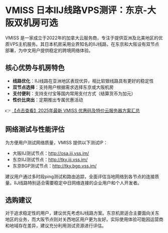 # VMISS 日本IIJ线路VPS测评：东京-大阪双机房可选

VMISS 是一家成立于2022年的加拿大云服务商，专注于提供亚洲及北美地区的优质VPS主机服务。其日本机房采用业界知名的IIJ线路，在东京和大阪设有双节点部署，为中文用户提供稳定的跨境网络体验。

## 核心优势与机房特色

- **线路优化**：IIJ线路在亚洲地区表现优异，相比软银线路具有更好的稳定性
- **双节点选择**：支持用户根据需求选择东京或大阪机房
- **支付便利**：支持支付宝等国内常用支付方式（结算货币为加元）
- **性价比突出**：定期推出专属优惠活动

👉 [【点击查看】2025年最新 VMISS 优惠码及特价云服务器方案汇总](https://bit.ly/Vmiss)

## 网络测试与性能评估

为方便用户测试网络质量，VMISS 提供以下测试IP：

- 大阪IIJ测试节点：http://osa.iij.vss.im/
- 东京IIJ测试节点：http://tky.iij.vss.im/
- 东京BGP测试节点：http://tky.bgp.vss.im/

建议用户通过多时段ping测试和路由追踪，全面评估当地网络到各节点的连接质量。IIJ线路特别适合需要稳定中日网络连接的企业用户和个人开发者。

## 选购建议

对于追求稳定性的用户，建议优先考虑IIJ线路方案。东京机房适合主要面向关东地区的业务，而大阪节点则对关西地区用户更为友好。实际使用体验可能因运营商和地域存在差异，建议充分利用测试资源进行评估。